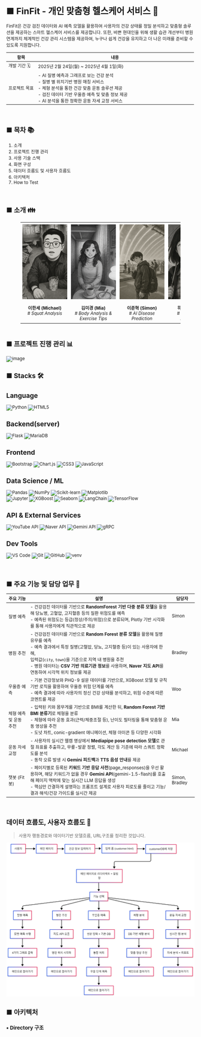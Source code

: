 <small>

# ■ FinFit - 개인 맞춤형 헬스케어 서비스 💪

FinFit은 건강 검진 데이터와 AI 예측 모델을 활용하여 사용자의 건강 상태를 정밀 분석하고 맞춤형 솔루션을 제공하는 스마트 헬스케어 서비스를 제공합니다. 또한, 바쁜 현대인을 위해 생활 습관 개선부터 병원 연계까지 체계적인 건강 관리 시스템을 제공하여, 누구나 쉽게 건강을 유지하고 더 나은 미래를 준비할 수 있도록 지원합니다. <br>

<table>
  <thead>
    <tr>
      <th>항목</th>
      <th>내용</th>
    </tr>
  </thead>
  <tbody>
    <tr>
      <td>개발 기간 🗓️</td>
      <td>
        2025년 2월 24일(월) ~ 2025년 4월 1일(화)
        &nbsp;&nbsp;&nbsp;&nbsp;&nbsp;&nbsp;&nbsp;&nbsp;&nbsp;&nbsp;&nbsp;&nbsp;&nbsp;&nbsp;&nbsp;&nbsp;&nbsp;&nbsp;&nbsp;&nbsp;&nbsp;&nbsp;&nbsp;&nbsp;&nbsp;&nbsp;&nbsp;&nbsp;&nbsp;&nbsp;&nbsp;&nbsp;&nbsp;&nbsp;&nbsp;&nbsp;&nbsp;&nbsp;&nbsp;&nbsp;&nbsp;&nbsp;&nbsp;&nbsp;&nbsp;&nbsp;&nbsp;&nbsp;&nbsp;&nbsp;&nbsp;&nbsp;&nbsp;&nbsp;
      </td>
    </tr>
    <tr>
      <td>프로젝트 목표</td>
      <td>
        - AI 질병 예측과 그래프로 보는 건강 분석<br>
        - 질병 별 위치기반 병원 매칭 서비스<br>
        - 체형 분석을 통한 건강 맞춤 운동 솔루션 제공<br>
        - 검진 데이터 기반 우울증 예측 및 맞춤 정보 제공<br>
        - AI 분석을 통한 정확한 운동 자세 교정 서비스
        &nbsp;&nbsp;&nbsp;&nbsp;&nbsp;&nbsp;&nbsp;&nbsp;&nbsp;&nbsp;&nbsp;&nbsp;&nbsp;&nbsp;&nbsp;&nbsp;&nbsp;&nbsp;&nbsp;&nbsp;&nbsp;&nbsp;&nbsp;&nbsp;&nbsp;&nbsp;&nbsp;&nbsp;&nbsp;&nbsp;&nbsp;&nbsp;&nbsp;&nbsp;&nbsp;&nbsp;&nbsp;&nbsp;&nbsp;&nbsp;&nbsp;&nbsp;&nbsp;&nbsp;&nbsp;&nbsp;&nbsp;&nbsp;&nbsp;&nbsp;&nbsp;&nbsp;&nbsp;&nbsp;&nbsp;&nbsp;&nbsp;&nbsp;
      </td>
    </tr>
  </tbody>
</table>




<br>

## ■ 목차 📚
1. 소개  
2. 프로젝트 진행 관리  
3. 사용 기술 스택  
4. 화면 구성  
5. 데이터 흐름도 및 사용자 흐름도  
6. 아키텍처  
7. How to Test

<br>

## ■ 소개 👪

<table style="margin:0 auto; width:85%;">
  <tr>
    <td align="center" valign="top" style="padding:5px;">
      <div style="width:120px; height:200px; overflow:hidden; margin:0 auto;">
        <img src="image.png" style="width:100%; height:100%; object-fit:cover;">
      </div>
      <br>
      <strong>이한세 (Michael)</strong><br>
      <em># Squat Analysis</em>
    </td>
    <td align="center" valign="top" style="padding:5px;">
      <div style="width:120px; height:200px; overflow:hidden; margin:0 auto;">
        <img src="image1.png" style="width:100%; height:100%; object-fit:cover;">
      </div>
      <br>
      <strong>김미경 (Mia)</strong><br>
      <em># Body Analysis & Exercise Tips</em>
    </td>
    <td align="center" valign="top" style="padding:5px;">
      <div style="width:120px; height:200px; overflow:hidden; margin:0 auto;">
        <img src="image3.png" style="width:100%; height:100%; object-fit:cover;">
      </div>
      <br>
      <strong>이준혁 (Simon)</strong><br>
      <em># AI Disease Prediction</em>
    </td>
    <td align="center" valign="top" style="padding:5px;">
      <div style="width:120px; height:200px; overflow:hidden; margin:0 auto;">
        <img src="image5.png" style="width:100%; height:100%; object-fit:cover;">
      </div>
      <br>
      <strong>하연우 (Woo)</strong><br>
      <em># Depression Prediction</em>
    </td>
    <td align="center" valign="top" style="padding:5px;">
      <div style="width:120px; height:200px; overflow:hidden; margin:0 auto;">
        <img src="image4.png" style="width:100%; height:100%; object-fit:cover;">
      </div>
      <br>
      <strong>이기성 (Bradley)</strong><br>
      <em># Hospital Recommendations</em>
    </td>
  </tr>
</table>



<br>

## ■  프로젝트 진행 관리 📊

![image](https://github.com/user-attachments/assets/7a16587a-5eb2-4be4-bfa9-fa67d59f96f1)

## ■ Stacks 🛠️

## Language
![Python](https://img.shields.io/badge/Python-3776AB?style=flat&logo=python&logoColor=white)
![HTML5](https://img.shields.io/badge/HTML5-E34F26?style=flat&logo=html5&logoColor=white)

## Backend(server)
![Flask](https://img.shields.io/badge/Flask-000000?style=flat&logo=flask&logoColor=white)
![MariaDB](https://img.shields.io/badge/MariaDB-003545?style=flat&logo=mariadb&logoColor=white)

## Frontend
![Bootstrap](https://img.shields.io/badge/Bootstrap-7952B3?style=flat&logo=bootstrap&logoColor=white)
![Chart.js](https://img.shields.io/badge/Chart.js-FF6384?style=flat&logo=chartdotjs&logoColor=white)
![CSS3](https://img.shields.io/badge/CSS3-1572B6?style=flat&logo=css3&logoColor=white)
![JavaScript](https://img.shields.io/badge/JavaScript-F7DF1E?style=flat&logo=javascript&logoColor=black)

## Data Science / ML
![Pandas](https://img.shields.io/badge/Pandas-150458?style=flat&logo=pandas&logoColor=white)
![NumPy](https://img.shields.io/badge/NumPy-013243?style=flat&logo=numpy&logoColor=white)
![Scikit-learn](https://img.shields.io/badge/Scikit--learn-F7931E?style=flat&logo=scikit-learn&logoColor=white)
![Matplotlib](https://img.shields.io/badge/Matplotlib-11557C?style=flat)
<br>
![Jupyter](https://img.shields.io/badge/Jupyter-F37626?style=flat&logo=jupyter&logoColor=white)
![XGBoost](https://img.shields.io/badge/XGBoost-FF6600?style=flat&logo=xgboost&logoColor=white)
![Seaborn](https://img.shields.io/badge/Seaborn-3C5A6F?style=flat&logo=seaborn&logoColor=white)
![LangChain](https://img.shields.io/badge/LangChain-000000?style=flat&logo=langchain&logoColor=white)
![TensorFlow](https://img.shields.io/badge/TensorFlow-FF6F00?style=flat&logo=tensorflow&logoColor=white)

## API & External Services
![YouTube API](https://img.shields.io/badge/YouTube_API-FF0000?style=flat&logo=youtube&logoColor=white)
![Naver API](https://img.shields.io/badge/Naver_API-03C75A?style=flat)
![Gemini API](https://img.shields.io/badge/Google_Generative_AI-4285F4?style=flat&logo=google&logoColor=white)
![gRPC](https://img.shields.io/badge/gRPC-3F4C8C?style=flat&logo=grpc&logoColor=white)

## Dev Tools
![VS Code](https://img.shields.io/badge/VS_Code-007ACC?style=flat&logo=visualstudiocode&logoColor=white)
![Git](https://img.shields.io/badge/Git-F05032?style=flat&logo=git&logoColor=white)
![GitHub](https://img.shields.io/badge/GitHub-181717?style=flat&logo=github&logoColor=white)
![venv](https://img.shields.io/badge/venv-3C3C3C?style=flat&logo=python&logoColor=white)

<br>

## ■  주요 기능 및 담당 업무 🤖 

| 주요 기능               | 설명 | 담당자 |
|------------------------|------|--------|
| 질병 예측              | - 건강검진 데이터를 기반으로 **RandomForest 기반 다중 분류 모델**을 활용해 당뇨병, 고혈압, 고지혈증 등의 질환 위험도를 예측 <br> - 예측된 위험도는 등급(정상/주의/위험)으로 분류되며, Plotly 기반 시각화를 통해 사용자에게 직관적으로 제공 | Simon |
| 병원 추천              | - 건강검진 데이터를 기반으로 **Random Forest 분류 모델**을 활용해 질병 유무를 예측 <br> - 예측 결과에서 특정 질병(고혈압, 당뇨, 고지혈증 등)이 있는 사용자에 한해, <br> 입력값(`city`, `town`)을 기준으로 지역 내 병원을 추천 <br> - 병원 데이터는 **CSV 기반 의료기관 정보**를 사용하며, **Naver 지도 API**를 연동하여 시각적 위치 정보를 제공 | Bradley |
| 우울증 예측            | - 기본 건강정보와 PHQ-9 설문 데이터를 기반으로, XGBoost 모델 및 규칙 기반 로직을 활용하여 우울증 위험 단계를 예측 <br> - 예측 결과에 따라 사용자의 정신 건강 상태를 분석하고, 위험 수준에 따른 코멘트를 제공 | Woo |
| 체형 예측 및 운동 추천 | - 입력된 키와 몸무게를 기반으로 BMI를 계산한 뒤, **Random Forest 기반 BMI 분류기**로 체형을 분류 <br> - 체형에 따라 운동 효과(근력/체중조절 등), 난이도 필터링을 통해 맞춤형 운동 영상을 추천 <br> - 도넛 차트, conic-gradient 애니메이션, 체형 아이콘 등 다양한 시각화 | Mia |
| 운동 자세 교정         | - 사용자의 실시간 웹캠 영상에서 **Mediapipe pose detection 모델**로 관절 좌표를 추출하고, 무릎-발끝 정렬, 각도 계산 등 기준에 따라 스쿼트 정확도를 분석 <br> - 동작 오류 발생 시 **Gemini 피드백**과 **TTS 음성 안내**를 제공 | Michael |
| 챗봇 (Fit봇)           | - 페이지별로 등록된 **키워드 기반 응답 사전**(page_responses)을 우선 활용하며, 해당 키워드가 없을 경우 **Gemini API**(gemini-1.5-flash)를 호출해 페이지 맥락에 맞는 실시간 LLM 응답을 생성 <br> - 핵심만 간결하게 설명하는 프롬프트 설계로 사용자 피로도를 줄이고 기능/결과 해석/건강 가이드를 실시간 제공 | Simon, Bradley |

<br>

## 데이터 흐름도, 사용자 흐름도 🔄
> 사용자 행동경로와 데이터기반 모델흐름, URL구조를 정리한 것입니다.

<img src="사용자흐름도(최종).png" alt="FinFit 사용자 흐름도" width="700">
<br>

## ■  아키텍처

### ▪ Directory 구조

</small>

